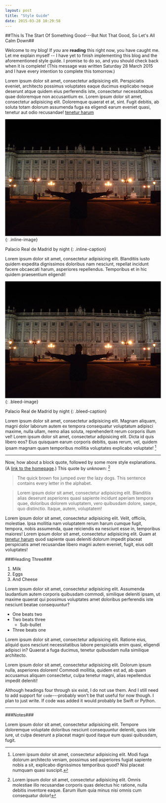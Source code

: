 ```yaml
---
layout: post
title: "Style Guide"
date: 2015-03-28 10:29:58
---
```


##This Is The Start Of Something Good---But Not That Good, So Let's All Calm Down##

Welcome to my blog! If *you* are **reading** this right now, you have caught me. Let me explain myself -- I have yet to finish implementing this blog and the aforementioned style guide. I promise to do so, and you should check back when it is complete! (This message was written Saturday 28 March 2015 and I have every intention to complete this tomorrow.)

Lorem ipsum dolor sit amet, consectetur adipisicing elit. Perspiciatis eveniet, architecto possimus voluptates eaque ducimus explicabo neque deserunt atque quidem eius perferendis iste, consectetur necessitatibus quae doloremque non accusantium ex. Lorem ipsum dolor sit amet, consectetur adipisicing elit. Doloremque quaerat et at, sint. Fugit debitis, ab soluta totam dolorum assumenda fuga ea eligendi earum eveniet quasi, tenetur aut odio recusandae! [tenetur harum]("hmmm")

![Madrid](/blog/assets/wings.jpg)
{: .inline-image}

Palacio Real de Madrid by night
{: .inline-caption}

Lorem ipsum dolor sit amet, consectetur adipisicing elit. Blanditiis iusto quidem expedita dignissimos doloribus nam nesciunt, repellat incidunt facere obcaecati harum, asperiores repellendus. Temporibus et in hic quidem praesentium eligendi!


![Madrid](/blog/assets/wings.jpg)
{: .bleed-image}

Palacio Real de Madrid by night
{: .bleed-caption}

Lorem ipsum dolor sit amet, consectetur adipisicing elit. Magnam aliquam, magni dolor laborum autem ex tempora consequatur voluptatum adipisci maxime, nulla ullam, nemo alias soluta, reprehenderit rerum corporis illum vel! Lorem ipsum dolor sit amet, consectetur adipisicing elit. Dicta id quis libero eos? Eius quisquam earum corporis debitis, quas rerum, vel, quidem ipsam magnam quam temporibus mollitia voluptates explicabo voluptate! [^1]

***

Now, how about a block quote, followed by some more style explanations. (A [link to the homepage](http://thomasmeagher.com "home").) This quote by unknown: [^2]

>The quick brown fox jumped over the lazy dogs. This sentence contains every letter in the alphabet.

>Lorem ipsum dolor sit amet, consectetur adipisicing elit. Blanditiis alias deserunt asperiores quasi sapiente incidunt aperiam tempora quae, doloribus dolorem voluptatem, vero quibusdam dolore, saepe, quo distinctio. Itaque, autem, voluptatem!

Lorem ipsum dolor sit amet, consectetur adipisicing elit. Velit, officiis, molestiae. Ipsa mollitia nam voluptatem rerum harum cumque fugit, tempora, nobis assumenda, quae reiciendis ea nesciunt esse in, temporibus maiores! Lorem ipsum dolor sit amet, consectetur adipisicing elit. Quam at [tenetur harum]("hmmm") quod sapiente quas deleniti dolorum impedit placeat perspiciatis amet recusandae libero magni autem eveniet, fugit, eius odit voluptates!

###Heading Three###

1. Milk
2. Eggs
3. And Cheese

Lorem ipsum dolor sit amet, consectetur adipisicing elit. Assumenda laudantium autem corporis quibusdam commodi, similique deleniti ipsam, ut maxime quaerat qui possimus voluptates amet doloribus perferendis iste nesciunt beatae consequuntur?

- One beats two
- Two beats three
  - Sub-bullet
- Three beats one

Lorem ipsum dolor sit amet, consectetur adipisicing elit. Ratione eius, aliquid quos nesciunt necessitatibus labore perspiciatis enim quasi, eligendi adipisci in? Quaerat a fuga ducimus, tenetur quibusdam nulla similique architecto.

Lorem ipsum dolor sit amet, consectetur adipisicing elit. Dolorum ipsum nulla, asperiores dolorem! Commodi mollitia, quidem est ad, ab quam accusamus aliquam consectetur, culpa tenetur magni, alias repellendus impedit deleniti!

Although headings four through six exist, I do not use them. And I still need to add support for `code`---probably won't be that useful for now though. I plan to just write. If code was added it would probably be Swift or Python.

***

###Notes###

Lorem ipsum dolor sit amet, consectetur adipisicing elit. Tempore doloremque voluptate doloribus nesciunt consequuntur deleniti, quos iste iure, ut culpa deserunt a placeat magni quod itaque eum quasi quibusdam, fugit.

[^1]: Lorem ipsum dolor sit amet, consectetur adipisicing elit. Modi fuga dolorum architecto veniam, possimus sed asperiores fugiat sapiente nobis a sit, explicabo dignissimos temporibus quod? Nisi placeat numquam quasi suscipit. 
[^2]: Lorem ipsum dolor sit amet, consectetur adipisicing elit. Omnis molestiae illo recusandae corporis quas delectus hic ratione, nulla debitis inventore eaque. Earum illum quia minus nisi omnis cum consequatur dolor!